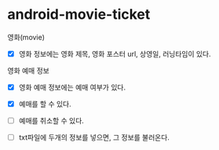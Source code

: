 # android-movie-ticket

영화(movie)
- [X] 영화 정보에는 영화 제목, 영화 포스터 url, 상영일, 러닝타임이 있다.

영화 예매 정보
- [X] 영화 예매 정보에는 예매 여부가 있다.
- [X] 예매를 할 수 있다.
- [ ] 예매를 취소할 수 있다.

- [ ] txt파일에 두개의 정보를 넣으면, 그 정보를 불러온다.